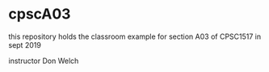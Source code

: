 # cpscA03

this repository holds the classroom example for section A03 of CPSC1517 in sept 2019

instructor Don Welch
